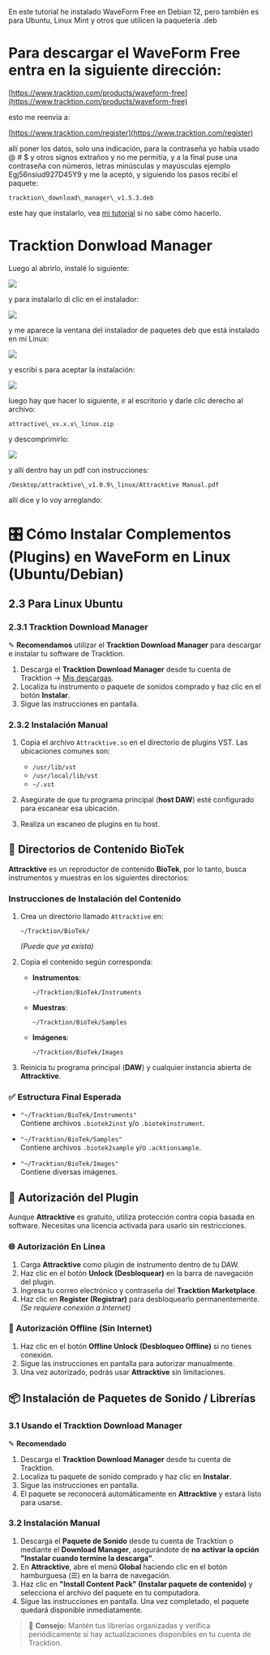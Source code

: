 En este tutorial he instalado WaveForm Free en Debian 12, pero también es para Ubuntu, Linux Mint y otros que utilicen la paquetería .deb

# Para descargar el WaveForm Free entra en la siguiente dirección:

[https://www.tracktion.com/products/waveform-free](https://www.tracktion.com/products/waveform-free)

esto me reenvía a:  
  
[https://www.tracktion.com/register](https://www.tracktion.com/register)  
  
allí poner los datos, solo una indicación, para la contraseña yo había usado @ # $ y otros signos extraños y no me permitía, y a la final puse una contraseña con números, letras minúsculas y mayúsculas ejemplo Egj56nsiud927D45Y9 y me la aceptó, y siguiendo los pasos recibí el paquete:

`tracktion\_download\_manager\_v1.5.3.deb`

este hay que instalarlo, vea [mi tutorial](https://facilitarelsoftwarelibre.blogspot.com/2016/09/instalar-paquetes-deb-con-gdebi.html) si no sabe cómo hacerlo.

# Tracktion Donwload Manager
Luego al abrirlo, instalé lo siguiente:  
  

![](https://blogger.googleusercontent.com/img/b/R29vZ2xl/AVvXsEiSWBQDJgkbtwNqYtAyFl3hJ9cLNBU8IO6BvTygqceWyjEYonovN58vbnNRNOEkzhaGuLp-sPNHCpZPH3Tc7DNgsU8llnzibPj7noAZLfqbwHkf5bK5rYgWHUqMZFFP0TFbTJLAr5amJe1cnRoWP3YSlFOe2fYu_WFJLh1_9ierrHt9_GCGMNpp76gn16g/s16000/20250602-230242%20componentes%20a%20instalar%20de%20Waveform%20en%20Debian%2012.png)

y para instalarlo di clic en el instalador:  

![](https://blogger.googleusercontent.com/img/b/R29vZ2xl/AVvXsEh4lF4ikKga_luaIEBaopw6n6LRslX3RnJdlZtGHgGs5ILloaPME87bpXvjC2-RwWANTmOPquvO9q9C3fPJL1s_QeItiekJ8VhoCBd3Xpya_vle71bJ96SwFJ1pzHcZwxjFfd98_XdrgYHsPPYjlyMF79WApjYVt73Ay-jR2KXJhh_Ds71niVb5dafvlCA/s16000/20250603-003206%20clic%20para%20abrir%20el%20instalador.png)

y me aparece la ventana del instalador de paquetes deb que está instalado en mi Linux:

![](https://blogger.googleusercontent.com/img/a/AVvXsEi4dwk047MMM_4Dje96aUnr5Lj8z-X7ntF8kuGlLuThFBUA1UgjV98wF-PM_oI10KQEJMCHmFUq0Yk_cg0gQr8C006PWZy_v8DW7zIcIUv9D9RXyV64txS0PHmmR6k5FFs20RDL1RjRo1uEDP5qZacWSNtM7Nj7yf8VRb56nIWTAPk0r4Hi8pBtik80360=s16000)
  
y escribí s para aceptar la instalación:  

![](https://blogger.googleusercontent.com/img/a/AVvXsEi8BCDx-swySnJQuYNy_LRLVIkGB8y_P_5WWTxkxgjWBb6pZTYnZUVRWO7IO631g2ouX5JHyfN3IquuPOoStVIOX_HflKbvtBko9ORtBrzV4D8oD5y7oJ0Fnnnss-02lGvH6c1QXd5QRobE2VX0O0zHvSPzMY0xGazdJ7jviYzBOSy_WscQxl8J7rb15HE=s16000)

  
luego hay que hacer lo siguiente, ir al escritorio y darle clic derecho al archivo:

`attractive\_vx.x.x\_linux.zip`

y descomprimirlo:  

![](https://blogger.googleusercontent.com/img/a/AVvXsEjmKbcqJF4SMd9X-c3oBRkshUIXMrfohH6c9cAQiYist0JUsUPqHmGfAJk1BullEf4MFcvVu_I2VB3ZS3chW5wooQsWxEf6cHRA5jaao8clfxn9V-BzCmYs8yMWe6EMgLj_0oSU1xzyh46EE2SoHRAtVUx-Vxkgv3QRNVOVtcxxJLB7B7SE-b0bbnqtUWI=s16000)

  
y allí dentro hay un pdf con instrucciones:

`/Desktop/attracktive\_v1.0.9\_linux/Attracktive Manual.pdf`

allí dice y lo voy arreglando:


# 🎛️ Cómo Instalar Complementos (Plugins) en WaveForm en Linux (Ubuntu/Debian)

## 2.3 Para Linux Ubuntu

### 2.3.1 Tracktion Download Manager

✎ **Recomendamos** utilizar el **Tracktion Download Manager** para descargar e instalar tu software de Tracktion.

1. Descarga el **Tracktion Download Manager** desde tu cuenta de Tracktion → [Mis descargas](https://www.tracktion.com).
2. Localiza tu instrumento o paquete de sonidos comprado y haz clic en el botón **Instalar**.
3. Sigue las instrucciones en pantalla.

### 2.3.2 Instalación Manual

1. Copia el archivo `Attracktive.so` en el directorio de plugins VST. Las ubicaciones comunes son:
   - `/usr/lib/vst`
   - `/usr/local/lib/vst`
   - `~/.vst`

2. Asegúrate de que tu programa principal (**host DAW**) esté configurado para escanear esa ubicación.
3. Realiza un escaneo de plugins en tu host.

## 📁 Directorios de Contenido BioTek

**Attracktive** es un reproductor de contenido **BioTek**, por lo tanto, busca instrumentos y muestras en los siguientes directorios:

### Instrucciones de Instalación del Contenido

1. Crea un directorio llamado `Attracktive` en:  
   ```
   ~/Tracktion/BioTek/
   ```  
   *(Puede que ya exista)*

2. Copia el contenido según corresponda:
   - **Instrumentos**:  
     ```
     ~/Tracktion/BioTek/Instruments
     ```
   - **Muestras**:  
     ```
     ~/Tracktion/BioTek/Samples
     ```
   - **Imágenes**:  
     ```
     ~/Tracktion/BioTek/Images
     ```

3. Reinicia tu programa principal (**DAW**) y cualquier instancia abierta de **Attracktive**.

### ✅ Estructura Final Esperada

- `"~/Tracktion/BioTek/Instruments"`  
  Contiene archivos `.biotek2inst` y/o `.biotekinstrument`.

- `"~/Tracktion/BioTek/Samples"`  
  Contiene archivos `.biotek2sample` y/o `.acktionsample`.

- `"~/Tracktion/BioTek/Images"`  
  Contiene diversas imágenes.


## 🔐 Autorización del Plugin

Aunque **Attracktive** es gratuito, utiliza protección contra copia basada en software. Necesitas una licencia activada para usarlo sin restricciones.

### 🌐 Autorización En Línea

1. Carga **Attracktive** como plugin de instrumento dentro de tu DAW.
2. Haz clic en el botón **Unlock (Desbloquear)** en la barra de navegación del plugin.
3. Ingresa tu correo electrónico y contraseña del **Tracktion Marketplace**.
4. Haz clic en **Register (Registrar)** para desbloquearlo permanentemente.  
   *(Se requiere conexión a Internet)*

### 💾 Autorización Offline (Sin Internet)

1. Haz clic en el botón **Offline Unlock (Desbloqueo Offline)** si no tienes conexión.
2. Sigue las instrucciones en pantalla para autorizar manualmente.
3. Una vez autorizado, podrás usar **Attracktive** sin limitaciones.


## 📦 Instalación de Paquetes de Sonido / Librerías

### 3.1 Usando el Tracktion Download Manager

✎ **Recomendado**

1. Descarga el **Tracktion Download Manager** desde tu cuenta de Tracktion.
2. Localiza tu paquete de sonido comprado y haz clic en **Instalar**.
3. Sigue las instrucciones en pantalla.
4. El paquete se reconocerá automáticamente en **Attracktive** y estará listo para usarse.


### 3.2 Instalación Manual

1. Descarga el **Paquete de Sonido** desde tu cuenta de Tracktion o mediante el **Download Manager**, asegurándote de **no activar la opción "Instalar cuando termine la descarga"**.
2. En **Attracktive**, abre el menú **Global** haciendo clic en el botón hamburguesa (☰) en la barra de navegación.
3. Haz clic en **"Install Content Pack" (Instalar paquete de contenido)** y selecciona el archivo del paquete en tu computadora.
4. Sigue las instrucciones en pantalla. Una vez completado, el paquete quedará disponible inmediatamente.


> 🧠 **Consejo:** Mantén tus librerías organizadas y verifica periódicamente si hay actualizaciones disponibles en tu cuenta de Tracktion.


